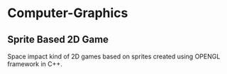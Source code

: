 # Computer-Graphics
 
## Sprite Based 2D Game
  Space impact kind of 2D games based on sprites created using OPENGL framework in C++.
